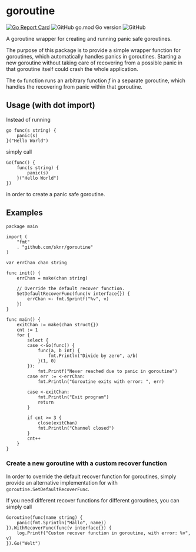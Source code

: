 # goroutine

[![Go Report Card](https://goreportcard.com/badge/github.com/sknr/goroutine)](https://goreportcard.com/report/github.com/sknr/goroutine)
![GitHub go.mod Go version](https://img.shields.io/github/go-mod/go-version/sknr/goroutine?style=flat)
![GitHub](https://img.shields.io/github/license/sknr/goroutine)

A goroutine wrapper for creating and running panic safe goroutines.

The purpose of this package is to provide a simple wrapper function for goroutines, which automatically handles panics
in goroutines. Starting a new goroutine without taking care of recovering from a possible panic in that goroutine itself
could crash the whole application.

The `Go` function runs an arbitrary function *f* in a separate goroutine, which handles the recovering from panic within
that goroutine.

## Usage (with dot import)

Instead of running

```
go func(s string) {
    panic(s)
}("Hello World")
```

simply call

```
Go(func() {
    func(s string) {
        panic(s)
    }("Hello World")
})
```

in order to create a panic safe goroutine.

## Examples

```
package main

import (
	"fmt"
	. "github.com/sknr/goroutine"
)

var errChan chan string

func init() {
	errChan = make(chan string)

	// Override the default recover function.
	SetDefaultRecoverFunc(func(v interface{}) {
		errChan <- fmt.Sprintf("%v", v)
	})
}

func main() {
	exitChan := make(chan struct{})
	cnt := 1
	for {
	    select {
		case <-Go(func() {
			func(a, b int) {
				fmt.Println("Divide by zero", a/b)
			}(1, 0)
		}):
			fmt.Printf("Never reached due to panic in goroutine")
		case err := <-errChan:
			fmt.Println("Goroutine exits with error: ", err)

		case <-exitChan:
			fmt.Println("Exit program")
			return
		}

		if cnt >= 3 {
			close(exitChan)
			fmt.Println("Channel closed")
		}
		cnt++
	}
}

```

### Create a new goroutine with a custom recover function

In order to override the default recover function for goroutines, simply provide an alternative implementation for
with `goroutine.SetDefaultRecoverFunc`.

If you need different recover functions for different goroutines, you can simply call

```
Goroutine(func(name string) {
    panic(fmt.Sprintln("Hallo", name))
}).WithRecoverFunc(func(v interface{}) {
    log.Printf("Custom recover function in goroutine, with error: %v", v)
}).Go("Welt")
```
